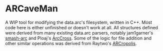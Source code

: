 # ARCaveMan
A WIP tool for modifying the data.arc's filesystem, written in C++. Most code here is either unfinished or doesn't work at all.
All structures defined were derived from many existing data.arc parsers, notably jam1garner's [smash-arc](https://github.com/jam1garner/smash-arc) and Ploaj's [ArcCross](https://github.com/Ploaj/ArcCross).
Some of the logic for file addition and other similar operations was derived from Raytwo's [ARCropolis](https://github.com/Raytwo/ARCropolis).
